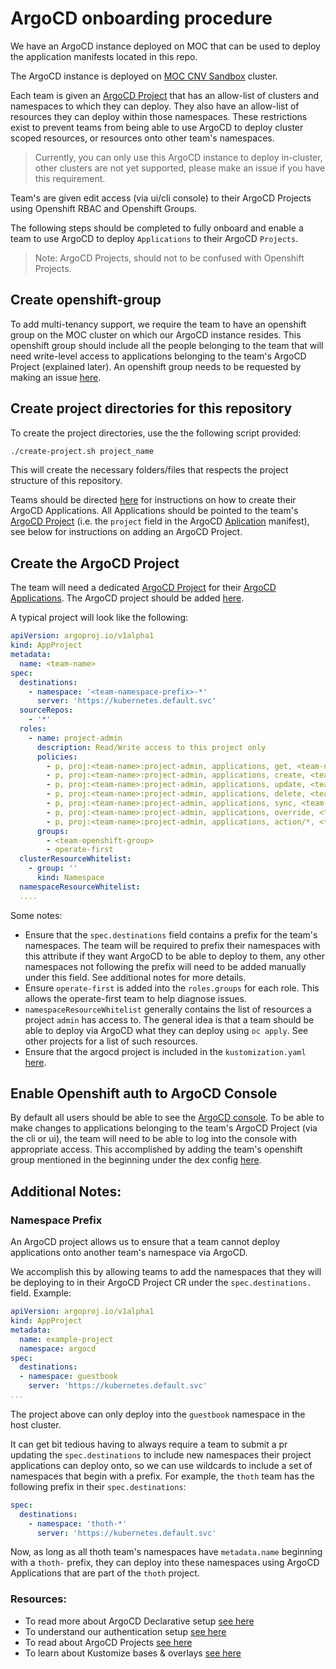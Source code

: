 # ArgoCD onboarding procedure

We have an ArgoCD instance deployed on MOC that can be used to deploy the application manifests located in this repo.

The ArgoCD instance is deployed on [MOC CNV Sandbox](https://github.com/open-infrastructure-labs/moc-cnv-sandbox) cluster.

Each team is given an [ArgoCD Project](https://argoproj.github.io/argo-cd/user-guide/projects/) that has an allow-list of clusters and namespaces to which they can deploy. They also have an allow-list of resources they can deploy within those namespaces. These restrictions exist to prevent teams from being able to use ArgoCD to deploy cluster scoped resources, or resources onto other team's namespaces.

> Currently, you can only use this ArgoCD instance to deploy in-cluster, other clusters are not yet supported, please make an issue if you have this requirement.

Team's are given edit access (via ui/cli console) to their ArgoCD Projects using Openshift RBAC and Openshift Groups.

The following steps should be completed to fully onboard and enable a team to use ArgoCD to deploy `Applications` to their ArgoCD `Projects`.

> Note: ArgoCD Projects, should not to be confused with Openshift Projects.

## Create openshift-group

To add multi-tenancy support, we require the team to have an openshift group on the MOC cluster on which our ArgoCD instance resides.
This openshift group should include all the people belonging to the team that will need write-level access to applications
belonging to the team's ArgoCD Project (explained later). An openshift group needs to be requested by making an issue
[here](https://github.com/open-infrastructure-labs/moc-cnv-sandbox/issues).

## Create project directories for this repository
To create the project directories, use the the following script provided:

```bash
./create-project.sh project_name
```

This will create the necessary folders/files that respects the project structure of this repository.

Teams should be directed [here](add_application.md) for instructions on how to create their ArgoCD Applications.
All Applications should be pointed to the team's [ArgoCD Project](https://argoproj.github.io/argo-cd/user-guide/projects/)
(i.e. the `project` field in the ArgoCD [Aplication](https://argoproj.github.io/argo-cd/operator-manual/declarative-setup/#applications) manifest),
see below for instructions on adding an ArgoCD Project.

## Create the ArgoCD Project
The team will need a dedicated [ArgoCD Project](https://argoproj.github.io/argo-cd/user-guide/projects/) for their
[ArgoCD Applications](https://argoproj.github.io/argo-cd/operator-manual/declarative-setup/#applications). The
ArgoCD project should be added [here](https://github.com/open-infrastructure-labs/moc-cnv-sandbox/tree/master/manifests/argocd/overlays/prod/projects).

A typical project will look like the following:

```yaml
apiVersion: argoproj.io/v1alpha1
kind: AppProject
metadata:
  name: <team-name>
spec:
  destinations:
    - namespace: '<team-namespace-prefix>-*'
      server: 'https://kubernetes.default.svc'
  sourceRepos:
    - '*'
  roles:
    - name: project-admin
      description: Read/Write access to this project only
      policies:
        - p, proj:<team-name>:project-admin, applications, get, <team-name>/*, allow
        - p, proj:<team-name>:project-admin, applications, create, <team-name>/*, allow
        - p, proj:<team-name>:project-admin, applications, update, <team-name>/*, allow
        - p, proj:<team-name>:project-admin, applications, delete, <team-name>/*, allow
        - p, proj:<team-name>:project-admin, applications, sync, <team-name>/*, allow
        - p, proj:<team-name>:project-admin, applications, override, <team-name>/*, allow
        - p, proj:<team-name>:project-admin, applications, action/*, <team-name>/*, allow
      groups:
        - <team-openshift-group>
        - operate-first
  clusterResourceWhitelist:
    - group: ''
      kind: Namespace
  namespaceResourceWhitelist:
  ....
```

Some notes:

* Ensure that the `spec.destinations` field contains a prefix for the team's namespaces. The team will be required to
prefix their namespaces with this attribute if they want ArgoCD to be able to deploy to them, any other namespaces not
following the prefix will need to be added manually under this field. See additional notes for more details.
* Ensure `operate-first` is added into the `roles.groups` for each role. This allows the operate-first team to
help diagnose issues.
* `namespaceResourceWhitelist` generally contains the list of resources a project `admin` has access to. The general idea
is that a team should be able to deploy via ArgoCD what they can deploy using `oc apply`. See other projects for a list of
such resources.
* Ensure that the argocd project is included in the `kustomization.yaml` [here](https://github.com/open-infrastructure-labs/moc-cnv-sandbox/blob/master/manifests/argocd/overlays/prod/projects/kustomization.yaml).

## Enable Openshift auth to ArgoCD Console
By default all users should be able to see the [ArgoCD console](https://argocd-server-aicoe-argocd.apps.ocp4.prod.psi.redhat.com).
To be able to make changes to applications belonging to the team's ArgoCD Project (via the cli or ui), the team will need
to be able to log into the console with appropriate access. This accomplished by adding the team's openshift group
mentioned in the beginning under the dex config [here](https://github.com/open-infrastructure-labs/moc-cnv-sandbox/blob/master/manifests/argocd/overlays/prod/configs/argo_cm/dex.config).


## Additional Notes:

### Namespace Prefix
An ArgoCD project allows us to ensure that a team cannot deploy applications onto another team's namespace via ArgoCD.

We accomplish this by allowing teams to add the namespaces that they will be deploying to in their ArgoCD Project CR under
the `spec.destinations.` field. Example:

```yaml
apiVersion: argoproj.io/v1alpha1
kind: AppProject
metadata:
  name: example-project
  namespace: argocd
spec:
  destinations:
  - namespace: guestbook
    server: 'https://kubernetes.default.svc'
...
```

The project above can only deploy into the `guestbook` namespace in the host cluster.

It can get bit tedious having to always require a team to submit a pr updating the `spec.destinations` to include new
namespaces their project applications can deploy onto, so we can use wildcards to include a set of namespaces that
begin with a prefix. For example, the `thoth` team has the following prefix in their `spec.destinations`:

```yaml
spec:
  destinations:
    - namespace: 'thoth-*'
      server: 'https://kubernetes.default.svc'
```

Now, as long as all thoth team's namespaces have `metadata.name` beginning with a `thoth-` prefix, they can deploy
into these namespaces using ArgoCD Applications that are part of the `thoth` project.

### Resources:

- To read more about ArgoCD Declarative setup [see here](https://argoproj.github.io/argo-cd/operator-manual/declarative-setup/)
- To understand our authentication setup [see here](https://argoproj.github.io/argo-cd/operator-manual/user-management/#dex)
- To read about ArgoCD Projects [see here](https://argoproj.github.io/argo-cd/user-guide/projects/)
- To learn about Kustomize bases & overlays [see here](https://kubernetes.io/docs/tasks/manage-kubernetes-objects/kustomization/#bases-and-overlays)
